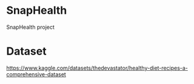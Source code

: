 # SnapHealth
SnapHealth project

# Dataset
https://www.kaggle.com/datasets/thedevastator/healthy-diet-recipes-a-comprehensive-dataset
